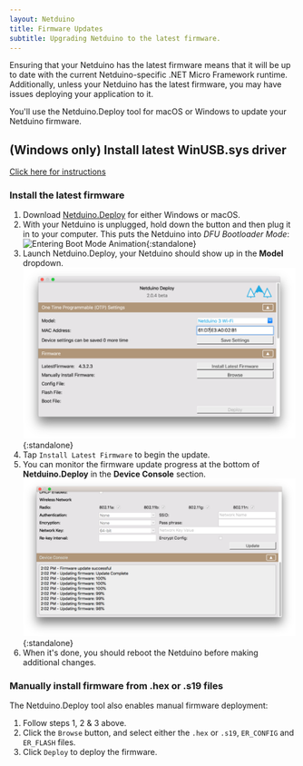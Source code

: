 ```yaml
---
layout: Netduino
title: Firmware Updates
subtitle: Upgrading Netduino to the latest firmware.
---
```


Ensuring that your Netduino has the latest firmware means that it will be up to date with the current Netduino-specific .NET Micro Framework runtime. Additionally, unless your Netduino has the latest firmware, you may have issues deploying your application to it.

You'll use the Netduino.Deploy tool for macOS or Windows to update your Netduino firmware.

## (Windows only) Install latest WinUSB.sys driver
 [Click here for instructions](https://github.com/WildernessLabs/Netduino-Updater/blob/master/bootloader_winusb_guide.md)

### Install the latest firmware

 1. Download [Netduino.Deploy](http://www.wildernesslabs.co/downloads) for either Windows or macOS.
 2. With your Netduino is unplugged, hold down the button and then plug it in to your computer. This puts the Netduino into _DFU Bootloader Mode_:
 ![Entering Boot Mode Animation](EnteringBootMode.gif){:standalone}
 3. Launch Netduino.Deploy, your Netduino should show up in the **Model** dropdown.
 ![Netduino Deploy Step 1](NetduinoDeploy_01.png){:standalone}
 4. Tap `Install Latest Firmware` to begin the update.
 5. You can monitor the firmware update progress at the bottom of **Netduino.Deploy** in the **Device Console** section.
 ![Netduino Deploy Step 2](NetduinoDeploy_02.png){:standalone}
 5. When it's done, you should reboot the Netduino before making additional changes.

### Manually install firmware from .hex or .s19 files

The Netduino.Deploy tool also enables manual firmware deployment:

 1. Follow steps 1, 2 & 3 above.
 2. Click the `Browse` button, and select either the `.hex` or `.s19`, `ER_CONFIG` and `ER_FLASH` files.
 3. Click `Deploy` to deploy the firmware.
